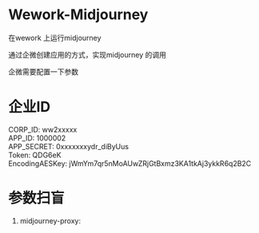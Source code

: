 # Wework-Midjourney
在wework 上运行midjourney

通过企微创建应用的方式，实现midjourney 的调用

企微需要配置一下参数
# 企业ID
CORP_ID: ww2xxxxx  
APP_ID: 1000002  
APP_SECRET: 0xxxxxxxydr_diByUus  
Token: QDG6eK  
EncodingAESKey: jWmYm7qr5nMoAUwZRjGtBxmz3KA1tkAj3ykkR6q2B2C  


# 参数扫盲
1. midjourney-proxy: 